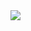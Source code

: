 <img src="https://github.com/venkateshvangala/cs_graph/tree/master/src/assets/img/screenshot.png" />